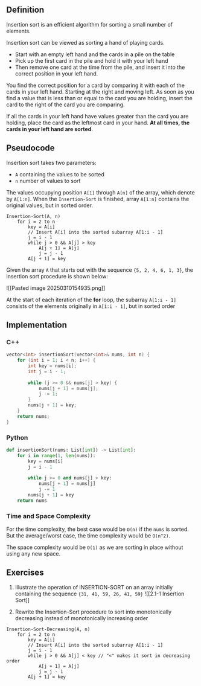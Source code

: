 ## Definition
Insertion sort is an efficient algorithm for sorting a small number of elements. 

Insertion sort can be viewed as sorting a hand of playing cards. 
- Start with an empty left hand and the cards in a pile on the table
- Pick up the first card in the pile and hold it with your left hand
- Then remove one card at the time from the pile, and insert it into the correct position in your left hand. 

You find the correct position for a card by comparing it with each of the cards in your left hand. Starting at the right and moving left. As soon as you find a value that is less than or equal to the card you are holding, insert the card to the right of the card you are comparing. 

If all the cards in your left hand have values greater than the card you are holding, place the card as the leftmost card in your hand. **At all times, the cards in your left hand are sorted**. 
## Pseudocode

Insertion sort takes two parameters:
- `A` containing the values to be sorted
- `n` number of values to sort

The values occupying position `A[1]` through `A[n]` of the array, which denote by `A[1:n]`. When the `Insertion-Sort` is finished, array `A[1:n]` contains the original values, but in sorted order. 

```
Insertion-Sort(A, n)
	for i = 2 to n
		key = A[i]
		// Insert A[i] into the sorted subarray A[1:i - 1]
		j = i - 1
		while j > 0 && A[j] > key
			A[j + 1] = A[j]
			j = j - 1
		A[j + 1] = key
```

Given the array `A` that starts out with the sequence `{5, 2, 4, 6, 1, 3}`, the insertion sort procedure is shown below:

![[Pasted image 20250310154935.png]]

At the start of each iteration of the **for** loop, the subarray `A[1:i - 1]` consists of the elements originally in `A[1:i - 1]`, but in sorted order

## Implementation

### C++
```cpp
vector<int> insertionSort(vector<int>& nums, int n) {
    for (int i = 1; i < n; i++) {
        int key = nums[i]; 
        int j = i - 1; 
        
        while (j >= 0 && nums[j] > key) {
            nums[j + 1] = nums[j]; 
            j -= 1; 
        }
        nums[j + 1] = key; 
    }
    return nums; 
}
```

### Python
```python
def insertionSort(nums: List[int]) -> List[int]:
    for i in range(1, len(nums)):
        key = nums[i]
        j = i - 1
        
        while j >= 0 and nums[j] > key:
            nums[j + 1] = nums[j]
            j -= 1
        nums[j + 1] = key    
    return nums
```

### Time and Space Complexity

For the time complexity, the best case would be `O(n)` if the `nums` is sorted. But the average/worst case, the time complexity would be `O(n^2)`.  

The space complexity would be `O(1)` as we are sorting in place without using any new space. 

## Exercises

1) Illustrate the operation of INSERTION-SORT on an array initially containing the sequence `{31, 41, 59, 26, 41, 59}`
![[2.1-1 Insertion Sort]]

2) Rewrite the Insertion-Sort procedure to sort into monotonically decreasing instead of monotonically increasing order
```
Insertion-Sort-Decreasing(A, n)
	for i = 2 to n
		key = A[i]
		// Insert A[i] into the sorted subarray A[1:i - 1]
		j = i - 1
		while j > 0 && A[j] < key // "<" makes it sort in decreasing order
			A[j + 1] = A[j]
			j = j - 1
		A[j + 1] = key
```